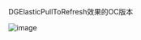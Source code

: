 DGElasticPullToRefresh效果的OC版本

![image](https://github.com/wxp2012/ElasticViewAnimation/blob/master/AnimationGif.gif)
